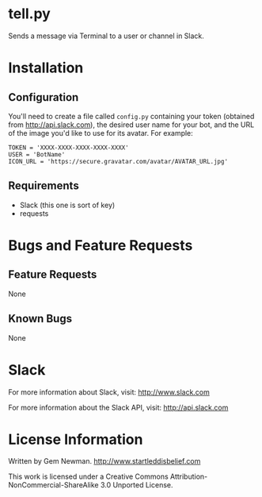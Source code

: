 tell.py
=======

Sends a message via Terminal to a user or channel in Slack.

Installation
============

Configuration
-------------

You'll need to create a file called `config.py` containing your token (obtained from http://api.slack.com), the desired user name for your bot, and the URL of the image you'd like to use for its avatar. For example:

```
TOKEN = 'XXXX-XXXX-XXXX-XXXX-XXXX'
USER = 'BotName'
ICON_URL = 'https://secure.gravatar.com/avatar/AVATAR_URL.jpg'
```

Requirements
------------

* Slack (this one is sort of key)
* requests

Bugs and Feature Requests
=========================

Feature Requests
----------------

None

Known Bugs
----------

None

Slack
=====

For more information about Slack, visit:
http://www.slack.com

For more information about the Slack API, visit:
http://api.slack.com

License Information
===================

Written by Gem Newman.
http://www.startleddisbelief.com

This work is licensed under a Creative Commons Attribution-NonCommercial-ShareAlike 3.0 Unported License.

